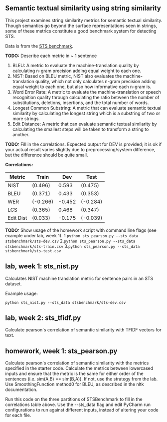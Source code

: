 Semantic textual similarity using string similarity
---------------------------------------------------

This project examines string similarity metrics for semantic textual similarity.
Though semantics go beyond the surface representations seen in strings, some of these
metrics constitute a good benchmark system for detecting STS.

Data is from the [STS benchmark](http://ixa2.si.ehu.es/stswiki/index.php/STSbenchmark).

**TODO:**
Describe each metric in ~ 1 sentence
1. BLEU: A metric to evaluate the machine-translation quality 
         by calculating n-gram precision adding equal weight to each one.
2. NIST: Based on BLEU metric, NIST also evaluates the machine-translation quality, which not only 
         calculates n-gram precision adding equal weight to each one, but also how informative each n-gram is.
3. Word Error Rate: A metric to evaluate the machine-translation or speech recognition quality through calculating
                    the ratio between the number of substitutions, deletions, insertions, and the total number
                    of words.
4. Longest Common Substring: A metric that can evaluate semantic textual similarity by calculating the longest
                             string which is a substring of two or more strings.
5. Edit Distance: A metric that can evaluate semantic textual similarity by calculating the smallest steps will be taken
                  to transform a string to another.

**TODO:** Fill in the correlations. Expected output for DEV is provided; it is ok if your actual result
varies slightly due to preprocessing/system difference, but the difference should be quite small.

**Correlations:**

Metric | Train | Dev | Test 
------ | -- | --- | ----
NIST | (0.496) | 0.593 | (0.475)
BLEU | (0.371) | 0.433 | (0.353)
WER | (-0.266) | -0.452| (-0.284)
LCS | (0.365) | 0.468| (0.347)
Edit Dist | (0.033) | -0.175| (-0.039)

**TODO:**
Show usage of the homework script with command line flags (see example under lab, week 1).
1.`python sts_pearson.py --sts_data stsbenchmark/sts-dev.csv`
2.`python sts_pearson.py --sts_data stsbenchmark/sts-train.csv`
3.`python sts_pearson.py --sts_data stsbenchmark/sts-test.csv`

## lab, week 1: sts_nist.py

Calculates NIST machine translation metric for sentence pairs in an STS dataset.

Example usage:

`python sts_nist.py --sts_data stsbenchmark/sts-dev.csv`

## lab, week 2: sts_tfidf.py

Calculate pearson's correlation of semantic similarity with TFIDF vectors for text.

## homework, week 1: sts_pearson.py

Calculate pearson's correlation of semantic similarity with the metrics specified in the starter code.
Calculate the metrics between lowercased inputs and ensure that the metric is the same for either order of the 
sentences (i.e. sim(A,B) == sim(B,A)). If not, use the strategy from the lab.
Use SmoothingFunction method0 for BLEU, as described in the nltk documentation.

Run this code on the three partitions of STSBenchmark to fill in the correlations table above.
Use the --sts_data flag and edit PyCharm run configurations to run against different inputs,
 instead of altering your code for each file.